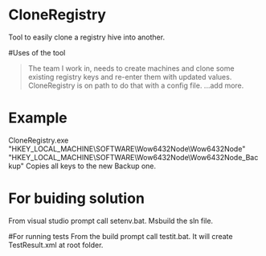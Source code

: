 # CloneRegistry
Tool to easily clone a registry hive into another.

#Uses of the tool
> The team I work in, needs to create machines and clone some existing registry keys and re-enter them with updated values. CloneRegistry is on path to do that with a config file.
> ...add more.

# Example
CloneRegistry.exe "HKEY_LOCAL_MACHINE\SOFTWARE\Wow6432Node\Wow6432Node" "HKEY_LOCAL_MACHINE\SOFTWARE\Wow6432Node\Wow6432Node_Backup"
Copies all keys to the new Backup one.

# For buiding solution
From visual studio prompt call setenv.bat.
Msbuild the sln file.

#For running tests
From the build prompt call testit.bat. It will create TestResult.xml at root folder.